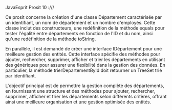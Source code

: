 JavaEsprit Prosit 10 :///

Ce prosit concerne la création d'une classe Département caractérisée par un identifiant, un nom de département et un nombre d'employés. Cette classe inclut des constructeurs, une redéfinition de la méthode equals pour tester l'égalité entre départements en fonction de l'ID et du nom, ainsi qu'une redéfinition de la méthode toString.

En parallèle, il est demandé de créer une interface IDépartement pour une meilleure gestion des entités. Cette interface spécifie des méthodes pour ajouter, rechercher, supprimer, afficher et trier les départements en utilisant des génériques pour assurer une flexibilité dans la gestion des données. En particulier, la méthode trierDepartementById doit retourner un TreeSet trié par identifiant.

L'objectif principal est de permettre la gestion complète des départements, en fournissant une structure et des méthodes pour ajouter, rechercher, supprimer, afficher et trier les départements selon différents critères, offrant ainsi une meilleure organisation et une gestion optimisée des entités.
